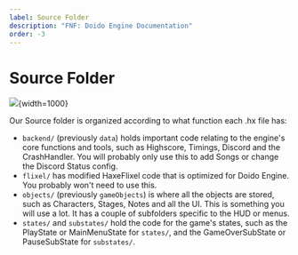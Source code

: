 ```yaml
---
label: Source Folder
description: "FNF: Doido Engine Documentation"
order: -3
---
```


# Source Folder

![](https://doidoteam.github.io/img/source_folders.png){width=1000}

Our Source folder is organized according to what function each .hx file has:
- `backend/` (previously `data`) holds important code relating to the engine's core functions and tools, such as Highscore, Timings, Discord and the CrashHandler. You will probably only use this to add Songs or change the Discord Status config. 
- `flixel/` has modified HaxeFlixel code that is optimized for Doido Engine. You probably won't need to use this.
- `objects/` (previously `gameObjects`) is where all the objects are stored, such as Characters, Stages, Notes and all the UI. This is something you will use a lot. It has a couple of subfolders specific to the HUD or menus.
- `states/` and `substates/` hold the code for the game's states, such as the PlayState or MainMenuState for `states/`, and the GameOverSubState or PauseSubState for `substates/`.
